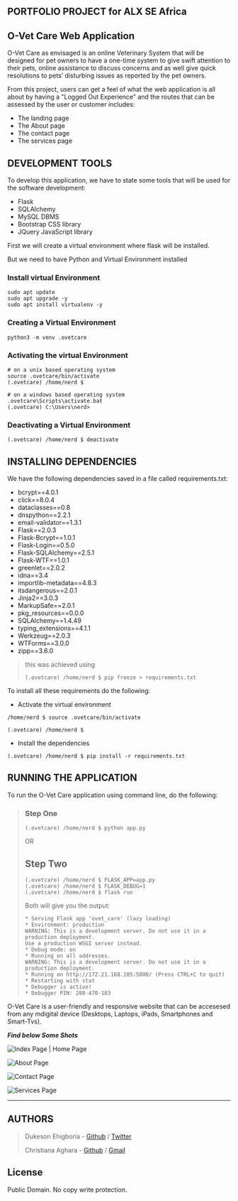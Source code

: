 ## PORTFOLIO PROJECT for ALX SE Africa

## O-Vet Care Web Application

O-Vet Care as envisaged is an online Veterinary System that will be designed for pet owners to have a one-time system to give swift attention to their pets, online assistance to discuss concerns and as well give quick resolutions to pets’ disturbing issues as reported by the pet owners.

From this project, users can get a feel of what the web application is all about by having a "Logged Out Experience" and the routes that can be assessed by the user or customer includes:

- The landing page
- The About page
- The contact page
- The services page

## DEVELOPMENT TOOLS

To develop this application, we have to state some tools that will be used for the software development:

- Flask
- SQLAlchemy
- MySQL DBMS
- Bootstrap CSS library
- JQuery JavaScript library

First we will create a virtual environment where flask will be installed.

But we need to have Python and Virtual Environment installed

### Install virtual Environment

```shell
sudo apt update
sudo apt upgrade -y
sudo apt install virtualenv -y
```

### Creating a Virtual Environment

```shell
python3 -m venv .ovetcare
```

### Activating the virtual Environment

```shell
# on a unix based operating system
source .ovetcare/bin/activate
(.ovetcare) /home/nerd $

# on a windows based operating system
.ovetcare\Scripts\activate.bat
(.ovetcare) C:\Users\nerd>
```

### Deactivating a Virtual Environment

```shell
(.ovetcare) /home/nerd $ deactivate
```

## INSTALLING DEPENDENCIES

We have the following dependencies saved in a file called requirements.txt:

- bcrypt==4.0.1
- click==8.0.4
- dataclasses==0.8
- dnspython==2.2.1
- email-validator==1.3.1
- Flask==2.0.3
- Flask-Bcrypt==1.0.1
- Flask-Login==0.5.0
- Flask-SQLAlchemy==2.5.1
- Flask-WTF==1.0.1
- greenlet==2.0.2
- idna==3.4
- importlib-metadata==4.8.3
- itsdangerous==2.0.1
- Jinja2==3.0.3
- MarkupSafe==2.0.1
- pkg_resources==0.0.0
- SQLAlchemy==1.4.49
- typing_extensions==4.1.1
- Werkzeug==2.0.3
- WTForms==3.0.0
- zipp==3.6.0

> this was achieved using
>
> ```shell
> (.ovetcare) /home/nerd $ pip freeze > requirements.txt
> ```

To install all these requirements do the following:

- Activate the virtual environment

```shell
/home/nerd $ source .ovetcare/bin/activate

(.ovetcare) /home/nerd $
```

- Install the dependencies

```shell
(.ovetcare) /home/nerd $ pip install -r requirements.txt
```

## RUNNING THE APPLICATION

To run the O-Vet Care application using command line, do the following:

> ### Step One
>
>  ```shell
>  (.ovetcare) /home/nerd $ python app.py
> ```
>
> OR
>
>## Step Two
>
> ```shell
> (.ovetcare) /home/nerd $ FLASK_APP=app.py
> (.ovetcare) /home/nerd $ FLASK_DEBUG=1
> (.ovetcare) /home/nerd $ flask run
> ```
>
> Both will give  you the output:
>
> ```shell
> * Serving Flask app 'ovet_care' (lazy loading)
> * Environment: production
> WARNING: This is a development server. Do not use it in a production deployment.
> Use a production WSGI server instead.
> * Debug mode: on
> * Running on all addresses.
> WARNING: This is a development server. Do not use it in a production deployment.
> * Running on http://172.21.168.105:5000/ (Press CTRL+C to quit)
> * Restarting with stat
> * Debugger is active!
> * Debugger PIN: 280-470-183
> ```

O-Vet Care is a user-friendly and responsive website that can be accesesed from any mdigital device (Desktops, Laptops, iPads, Smartphones and Smart-Tvs).

***Find below Some Shots***

<p>
<img src="https://github.com/Sampul-CodeMine/O-Vet_Care/blob/master/shots/index.PNG" alt="Index Page | Home Page">
</p>
<p>
<img src="https://github.com/Sampul-CodeMine/O-Vet_Care/blob/master/shots/about.PNG" alt="About Page">
</p>
<p>
<img src="https://github.com/Sampul-CodeMine/O-Vet_Care/blob/master/shots/contact.PNG" alt="Contact Page">
</p>
<p>
<img src="https://github.com/Sampul-CodeMine/O-Vet_Care/blob/master/shots/services.PNG" alt="Services Page">
</p>

---

## AUTHORS

> Dukeson Ehigboria - [Github](https://github.com/Sampul-CodeMine) / [Twitter](https://twitter.com/Sampul_CodeMine)
>
> Christiana Aghara - [Github](https://github.com/Obianuju23) / [Gmail](obianujunmoh@gmail.com)

## License

Public Domain. No copy write protection.
